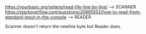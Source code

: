 https://yourbasic.org/golang/read-file-line-by-line/ --> SCANNER  
https://stackoverflow.com/questions/20895552/how-to-read-from-standard-input-in-the-console  --> READER  

Scanner doesn't return the newline byte but Reader does.  
